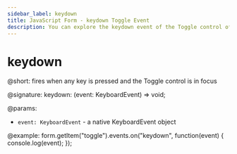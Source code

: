 ```yaml
---
sidebar_label: keydown 
title: JavaScript Form - keydown Toggle Event 
description: You can explore the keydown event of the Toggle control of Form in the documentation of the DHTMLX JavaScript UI library. Browse developer guides and API reference, try out code examples and live demos, and download a free 30-day evaluation version of DHTMLX Suite.
---
```


# keydown

@short: fires when any key is pressed and the Toggle control is in focus

@signature: keydown: (event: KeyboardEvent) => void;

@params:
- `event: KeyboardEvent` - a native KeyboardEvent object

@example:
form.getItem("toggle").events.on("keydown", function(event) {
    console.log(event);
});
